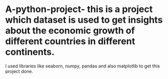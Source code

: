 # A-python-project- this is a project which dataset is used to get insights about the economic growth of different countries in different continents. 
I used libraries like seaborn, numpy, pandas and also matplotlib to get this project done.

